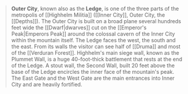 > **Outer City**, known also as the **Ledge**, is one of the three parts of the metropolis of [[Highhelm Militia]] ([[Inner City]], Outer City, the [[Depths]]). The Outer City is built on a broad plane several hundreds feet wide the [[Dwarf|dwarves]] cut on the [[Emperor's Peak|Emperors Peak]] around the colossal cavern of the Inner City within the mountain itself. The Ledge faces the west, the south and the east. From its walls the visitor can see half of [[Druma]] and most of the [[Verduran Forest]]. Highhelm's main siege wall, known as the Plummet Wall, is a huge 40-foot-thick battlement that rests at the end of the Ledge. A stout wall, the Second Wall, built 20 feet above the base of the Ledge encircles the inner face of the mountain's peak. The East Gate and the West Gate are the main entrances into Inner City and are heavily fortified.








